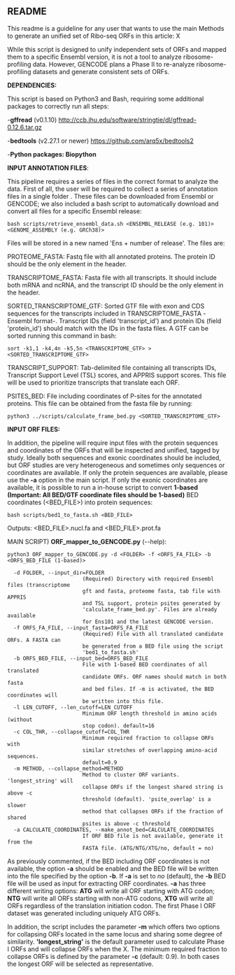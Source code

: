 ## README

This readme is a guideline for any user that wants to use the main Methods to generate an unified set of Ribo-seq ORFs in this article: X

While this script is designed to unify independent sets of ORFs and mapped them to a specific Ensembl version, it is not a tool to analyze ribosome-profiling data. However, GENCODE plans a Phase II to re-analyze ribosome-profiling datasets and generate consistent sets of ORFs.


**DEPENDENCIES:**

This script is based on Python3 and Bash, requiring some additional packages to correctly run all steps:

-**gffread** (v0.1.10) http://ccb.jhu.edu/software/stringtie/dl/gffread-0.12.6.tar.gz

-**bedtools** (v2.27.1 or newer) https://github.com/arq5x/bedtools2

-**Python packages: Biopython**


**INPUT ANNOTATION FILES**: 

This pipeline requires a series of files in the correct format to analyze the data. First of all, the user will be required to collect a series of annotation files in a single folder <FOLDER>. These files can be downloaded from Ensembl or GENCODE; we also included a bash script to automatically download and convert all files for a specific Ensembl release:
```
bash scripts/retrieve_ensembl_data.sh <ENSEMBL_RELEASE (e.g. 101)> <GENOME_ASSEMBLY (e.g. GRCh38)>
```
Files will be stored in a new <FOLDER> named 'Ens + number of release'. The files are:
       
PROTEOME_FASTA: Fastq file with all annotated proteins. The protein ID should be the only element in the header.

TRANSCRIPTOME_FASTA: Fasta file with all transcripts. It should include both mRNA and ncRNA, and the transcript ID should be the only element in the header.

SORTED_TRANSCRIPTOME_GTF: Sorted GTF file with exon and CDS sequences for the transcripts included in TRANSCRIPTOME_FASTA -Ensembl format-. Transcript IDs (field 'transcript_id') and protein IDs (field 'protein_id') should match with the IDs in the fasta files. A GTF can be sorted running this command in bash:
```
sort -k1,1 -k4,4n -k5,5n <TRANSCRIPTOME_GTF> > <SORTED_TRANSCRIPTOME_GTF>
```
TRANSCRIPT_SUPPORT: Tab-delimited file containing all transcripts IDs, Transcript Support Level (TSL) scores, and APPRIS support scores. This file will be used to prioritize transcripts that translate each ORF.

PSITES_BED: File including coordinates of P-sites for the annotated proteins. This file can be obtained from the fasta file by running:
```
python3 ../scripts/calculate_frame_bed.py <SORTED_TRANSCRIPTOME_GTF>
```

**INPUT ORF FILES:**

In addition, the pipeline will require input files with the protein sequences and coordinates of the ORFs that will be inspected and unified, tagged by study. Ideally both sequences and exonic coordinates should be included, but ORF studies are very heterogeneous and sometimes only sequences or coordinates are available. If only the protein sequences are available, please use the **-a** option in the main script. If only the exonic coordinates are available, it is possible to run a in-house script to convert **1-based (Important: All BED/GTF coordinate files should be 1-based)** BED coordinates (<BED_FILE>) into protein sequences:
```
bash scripts/bed1_to_fasta.sh <BED_FILE>
```
Outputs: <BED_FILE>.nucl.fa and <BED_FILE>.prot.fa   


MAIN SCRIPT) **ORF_mapper_to_GENCODE.py** (--help):
```
python3 ORF_mapper_to_GENCODE.py -d <FOLDER> -f <ORFS_FA_FILE> -b <ORFS_BED_FILE (1-based)>

  -d FOLDER, --input_dir=FOLDER
                        (Required) Directory with required Ensembl files (transcriptome
                        gft and fasta, proteome fasta, tab file with APPRIS
                        and TSL support, protein psites generated by
                        'calculate_frame_bed.py'. Files are already available
                        for Ens101 and the latest GENCODE version.
  -f ORFS_FA_FILE, --input_fasta=ORFS_FA_FILE
                        (Required) File with all translated candidate ORFs. A FASTA can
                        be generated from a BED file using the script
                        'bed1_to_fasta.sh'
  -b ORFS_BED_FILE, --input_bed=ORFS_BED_FILE
                        File with 1-based BED coordinates of all translated
                        candidate ORFs. ORF names should match in both fasta
                        and bed files. If -m is activated, the BED coordinates will
                        be written into this file.
  -l LEN_CUTOFF, --len_cutoff=LEN_CUTOFF
                        Minimum ORF length threshold in amino acids (without
                        stop codon). default=16
  -c COL_THR, --collapse_cutoff=COL_THR
                        Minimum required fraction to collapse ORFs with
                        similar stretches of overlapping amino-acid sequences.
                        default=0.9
  -m METHOD, --collapse_method=METHOD
                        Method to cluster ORF variants. 'longest_string' will
                        collapse ORFs if the longest shared string is above -c
                        threshold (default). 'psite_overlap' is a slower
                        method that collapses ORFs if the fraction of shared
                        psites is above -c threshold
  -a CALCULATE_COORDINATES, --make_annot_bed=CALCULATE_COORDINATES
                        If ORF BED file is not available, generate it from the
                        FASTA file. (ATG/NTG/XTG/no, default = no)

```
As previously commented, if the BED including ORF coordinates is not available, the option **-a** should be enabled and the BED file will be written into the file specified by the option **-b**. If **-a** is set to *no* (default), the **-b** BED file will be used as input for extracting ORF coordinates. **-a** has three different writing options: **ATG** will write all ORF starting with ATG codon; **NTG** will write all ORFs starting with non-ATG codons, **XTG** will write all ORFs regardless of the translation initiation codon. The first Phase I ORF dataset was generated including uniquely ATG ORFs.

In addition, the script includes the parameter **-m** which offers two options for collapsing ORFs located in the same locus and sharing some degree of similarity. **'longest_string'** is the default parameter used to calculate Phase I ORFs and will collapse ORFs when the X. The minimum required fraction to collapse ORFs is defined by the parameter **-c** (default: 0.9). In both cases the longest ORF will be selected as representative.

